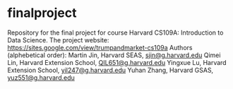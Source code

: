 # finalproject
Repository for the final project for course Harvard CS109A: Introduction to Data Science.
The project website: https://sites.google.com/view/trumpandmarket-cs109a
Authors (alphebetical order):
Martin Jin, Harvard SEAS, sjin@g.harvard.edu
Qimei Lin, Harvard Extension School, QIL651@g.harvard.edu
Yingxue Lu, Harvard Extension School, yil247@g.harvard.edu
Yuhan Zhang, Harvard GSAS, yuz551@g.harvard.edu
